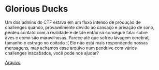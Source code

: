 # Glorious Ducks

Um dos admins do CTF estava em um fluxo intenso de produção de challenges quando, provavelmente devido ao cansaço e privação de sono, perdeu contato com a realidade e desde então só consegue falar sobre aves e como são maravilhosas. Parece até que sofreu lavagem cerebral, tamanho o estrago no coitado :(
Ele não está mais respondendo nossas mensagens, mas achamos esse arquivo num pendrive com vários challenges inacabados, você pode nos ajudar?

[Arquivo](https://cloud.ufscar.br:8080/v1/AUTH_c93b694078064b4f81afd2266a502511/challs.secompctf/inject.bin)
